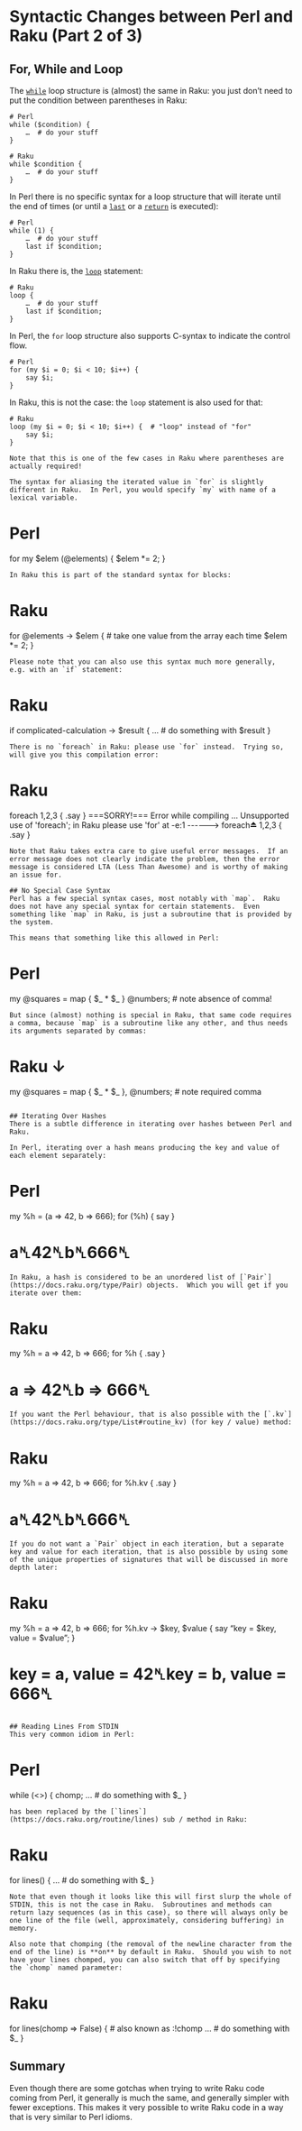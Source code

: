 # Syntactic Changes between Perl and Raku (Part 2 of 3)

## For, While and Loop
The [`while`](https://docs.raku.org/language/control#while,_until) loop structure is (almost) the same in Raku: you just don’t need to put the condition between parentheses in Raku:
```
# Perl
while ($condition) {
    …  # do your stuff
}
```
```
# Raku
while $condition {
    …  # do your stuff
}
```
In Perl there is no specific syntax for a loop structure that will iterate until the end of times (or until a [`last`](https://docs.raku.org/language/control#last) or a [`return`](https://docs.raku.org/language/control#return) is executed):
```
# Perl
while (1) {
    …  # do your stuff
    last if $condition;
}
```
In Raku there is, the [`loop`](https://docs.raku.org/language/control#loop) statement:
```
# Raku
loop {
    …  # do your stuff
    last if $condition;
}
```
In Perl, the `for` loop structure also supports C-syntax to indicate the control flow.
```
# Perl
for (my $i = 0; $i < 10; $i++) {
    say $i;
}
```
In Raku, this is not the case: the `loop` statement is also used for that:
```
# Raku
loop (my $i = 0; $i < 10; $i++) {  # "loop" instead of "for"
    say $i;
}

Note that this is one of the few cases in Raku where parentheses are actually required!

The syntax for aliasing the iterated value in `for` is slightly different in Raku.  In Perl, you would specify `my` with name of a lexical variable.
```
# Perl
for my $elem (@elements) {
    $elem *= 2;
}
```
In Raku this is part of the standard syntax for blocks:
```
# Raku
for @elements -> $elem {  # take one value from the array each time
    $elem *= 2;
}
```
Please note that you can also use this syntax much more generally, e.g. with an `if` statement:
```
# Raku
if complicated-calculation -> $result {
    …  # do something with $result
}
```
There is no `foreach` in Raku: please use `for` instead.  Trying so, will give you this compilation error:
```
# Raku
foreach 1,2,3 { .say }
===SORRY!=== Error while compiling …
Unsupported use of 'foreach'; in Raku please use 'for' at
-e:1 ------> foreach⏏ 1,2,3 { .say }
```
Note that Raku takes extra care to give useful error messages.  If an error message does not clearly indicate the problem, then the error message is considered LTA (Less Than Awesome) and is worthy of making an issue for.

## No Special Case Syntax
Perl has a few special syntax cases, most notably with `map`.  Raku does not have any special syntax for certain statements.  Even something like `map` in Raku, is just a subroutine that is provided by the system.

This means that something like this allowed in Perl:
```
# Perl
my @squares = map { $_ * $_ } @numbers;  # note absence of comma!
```
But since (almost) nothing is special in Raku, that same code requires a comma, because `map` is a subroutine like any other, and thus needs its arguments separated by commas:
```
# Raku                       ↓
my @squares = map { $_ * $_ }, @numbers;  # note required comma 
```

## Iterating Over Hashes
There is a subtle difference in iterating over hashes between Perl and Raku.

In Perl, iterating over a hash means producing the key and value of each element separately:
```
# Perl
my %h = (a => 42, b => 666);
for (%h) {
    say
}
# a␤42␤b␤666␤
```
In Raku, a hash is considered to be an unordered list of [`Pair`](https://docs.raku.org/type/Pair) objects.  Which you will get if you iterate over them:
```
# Raku
my %h = a => 42, b => 666;
for %h {
    .say
}
# a => 42␤b => 666␤
```
If you want the Perl behaviour, that is also possible with the [`.kv`](https://docs.raku.org/type/List#routine_kv) (for key / value) method:
```
# Raku
my %h = a => 42, b => 666;
for %h.kv {
    .say
}
# a␤42␤b␤666␤
```
If you do not want a `Pair` object in each iteration, but a separate key and value for each iteration, that is also possible by using some of the unique properties of signatures that will be discussed in more depth later:
```
# Raku
my %h = a => 42, b => 666;
for %h.kv -> $key, $value {
    say “key = $key, value = $value”;
}
# key = a, value = 42␤key = b, value = 666␤
```

## Reading Lines From STDIN
This very common idiom in Perl:
```
# Perl
while (<>) {
    chomp;
    …  # do something with $_
}
```
has been replaced by the [`lines`](https://docs.raku.org/routine/lines) sub / method in Raku:
```
# Raku
for lines() {
    …  # do something with $_
}
```
Note that even though it looks like this will first slurp the whole of STDIN, this is not the case in Raku.  Subroutines and methods can return lazy sequences (as in this case), so there will always only be one line of the file (well, approximately, considering buffering) in memory.

Also note that chomping (the removal of the newline character from the end of the line) is **on** by default in Raku.  Should you wish to not have your lines chomped, you can also switch that off by specifying the `chomp` named parameter:
```
# Raku
for lines(chomp => False) {  # also known as :!chomp
    …  # do something with $_
}

## Summary
Even though there are some gotchas when trying to write Raku code coming from Perl, it generally is much the same, and generally simpler with fewer exceptions.  This makes it very possible to write Raku code in a way that is very similar to Perl idioms.
